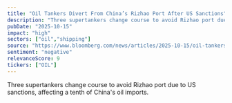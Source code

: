 ```yaml
---
title: "Oil Tankers Divert From China’s Rizhao Port After US Sanctions"
description: "Three supertankers change course to avoid Rizhao port due to US sanctions, affecting a tenth of China's oil imports."
pubDate: "2025-10-15"
impact: "high"
sectors: ["oil","shipping"]
source: "https://www.bloomberg.com/news/articles/2025-10-15/oil-tankers-divert-from-china-s-rizhao-port-after-us-sanctions"
sentiment: "negative"
relevanceScore: 9
tickers: ["OIL"]
---
```


Three supertankers change course to avoid Rizhao port due to US sanctions, affecting a tenth of China's oil imports.
